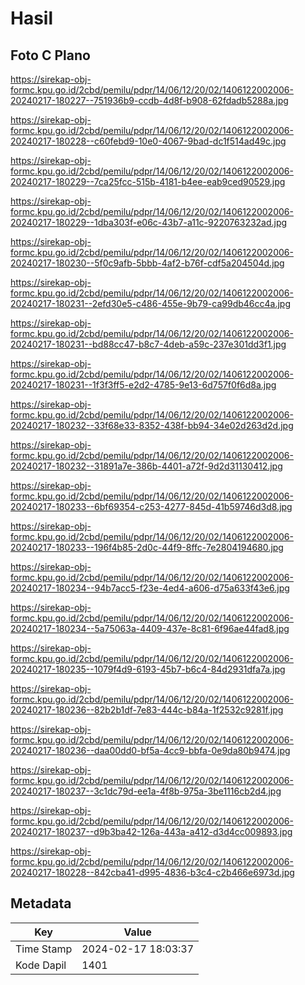 # Hasil

## Foto C Plano

https://sirekap-obj-formc.kpu.go.id/2cbd/pemilu/pdpr/14/06/12/20/02/1406122002006-20240217-180227--751936b9-ccdb-4d8f-b908-62fdadb5288a.jpg

https://sirekap-obj-formc.kpu.go.id/2cbd/pemilu/pdpr/14/06/12/20/02/1406122002006-20240217-180228--c60febd9-10e0-4067-9bad-dc1f514ad49c.jpg

https://sirekap-obj-formc.kpu.go.id/2cbd/pemilu/pdpr/14/06/12/20/02/1406122002006-20240217-180229--7ca25fcc-515b-4181-b4ee-eab9ced90529.jpg

https://sirekap-obj-formc.kpu.go.id/2cbd/pemilu/pdpr/14/06/12/20/02/1406122002006-20240217-180229--1dba303f-e06c-43b7-a11c-9220763232ad.jpg

https://sirekap-obj-formc.kpu.go.id/2cbd/pemilu/pdpr/14/06/12/20/02/1406122002006-20240217-180230--5f0c9afb-5bbb-4af2-b76f-cdf5a204504d.jpg

https://sirekap-obj-formc.kpu.go.id/2cbd/pemilu/pdpr/14/06/12/20/02/1406122002006-20240217-180231--2efd30e5-c486-455e-9b79-ca99db46cc4a.jpg

https://sirekap-obj-formc.kpu.go.id/2cbd/pemilu/pdpr/14/06/12/20/02/1406122002006-20240217-180231--bd88cc47-b8c7-4deb-a59c-237e301dd3f1.jpg

https://sirekap-obj-formc.kpu.go.id/2cbd/pemilu/pdpr/14/06/12/20/02/1406122002006-20240217-180231--1f3f3ff5-e2d2-4785-9e13-6d757f0f6d8a.jpg

https://sirekap-obj-formc.kpu.go.id/2cbd/pemilu/pdpr/14/06/12/20/02/1406122002006-20240217-180232--33f68e33-8352-438f-bb94-34e02d263d2d.jpg

https://sirekap-obj-formc.kpu.go.id/2cbd/pemilu/pdpr/14/06/12/20/02/1406122002006-20240217-180232--31891a7e-386b-4401-a72f-9d2d31130412.jpg

https://sirekap-obj-formc.kpu.go.id/2cbd/pemilu/pdpr/14/06/12/20/02/1406122002006-20240217-180233--6bf69354-c253-4277-845d-41b59746d3d8.jpg

https://sirekap-obj-formc.kpu.go.id/2cbd/pemilu/pdpr/14/06/12/20/02/1406122002006-20240217-180233--196f4b85-2d0c-44f9-8ffc-7e2804194680.jpg

https://sirekap-obj-formc.kpu.go.id/2cbd/pemilu/pdpr/14/06/12/20/02/1406122002006-20240217-180234--94b7acc5-f23e-4ed4-a606-d75a633f43e6.jpg

https://sirekap-obj-formc.kpu.go.id/2cbd/pemilu/pdpr/14/06/12/20/02/1406122002006-20240217-180234--5a75063a-4409-437e-8c81-6f96ae44fad8.jpg

https://sirekap-obj-formc.kpu.go.id/2cbd/pemilu/pdpr/14/06/12/20/02/1406122002006-20240217-180235--1079f4d9-6193-45b7-b6c4-84d2931dfa7a.jpg

https://sirekap-obj-formc.kpu.go.id/2cbd/pemilu/pdpr/14/06/12/20/02/1406122002006-20240217-180236--82b2b1df-7e83-444c-b84a-1f2532c9281f.jpg

https://sirekap-obj-formc.kpu.go.id/2cbd/pemilu/pdpr/14/06/12/20/02/1406122002006-20240217-180236--daa00dd0-bf5a-4cc9-bbfa-0e9da80b9474.jpg

https://sirekap-obj-formc.kpu.go.id/2cbd/pemilu/pdpr/14/06/12/20/02/1406122002006-20240217-180237--3c1dc79d-ee1a-4f8b-975a-3be1116cb2d4.jpg

https://sirekap-obj-formc.kpu.go.id/2cbd/pemilu/pdpr/14/06/12/20/02/1406122002006-20240217-180237--d9b3ba42-126a-443a-a412-d3d4cc009893.jpg

https://sirekap-obj-formc.kpu.go.id/2cbd/pemilu/pdpr/14/06/12/20/02/1406122002006-20240217-180228--842cba41-d995-4836-b3c4-c2b466e6973d.jpg


## Metadata

| Key        | Value               |
| ---------- | ------------------- |
| Time Stamp | 2024-02-17 18:03:37 |
| Kode Dapil | 1401                |



